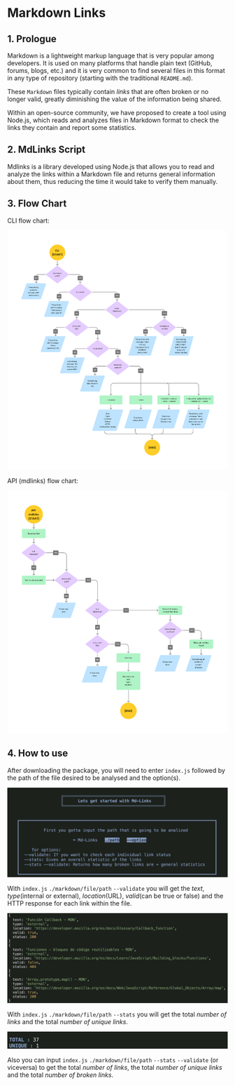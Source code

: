 # Markdown Links


## 1. Prologue

Markdown is a lightweight markup language that is very popular among developers. It is used on many platforms that handle plain text (GitHub, forums, blogs, etc.) and it is very common to find several files in this format in any type of repository (starting with the traditional `README.md`).

These `Markdown` files typically contain _links_ that are often broken or no longer valid, greatly diminishing the value of the information being shared.

Within an open-source community, we have proposed to create a tool using Node.js, which reads and analyzes files in Markdown format to check the links they contain and report some statistics.

## 2. MdLinks Script

Mdlinks is a library developed using Node.js that allows you to read and analyze the links within a Markdown file and returns general information about them, thus reducing the time it would take to verify them manually.

## 3. Flow Chart

CLI flow chart:

  ![./Assets/Diagrama de Flujo MD-LINKS (1).png](https://github.com/Geyiro/DEV008-md-links/blob/main/Assets/CLI.png)

API (mdlinks) flow chart:

  ![./Assets/Diagrama de Flujo MD-LINKS (1).png](https://github.com/Geyiro/DEV008-md-links/blob/main/Assets/MDLINKS.png)


## 4. How to use

After downloading the package, you will need to enter `index.js` followed by the path of the file desired to be analysed and the option(s).

![screenshot of welcome message](https://github.com/Geyiro/DEV008-md-links/blob/main/Assets/welcomeCLI.png)

With `index.js` `./markdown/file/path` `--validate` you will get the _text_, _type_(internal or external), _location_(URL), _valid_(can be true or false) and the HTTP response for each link within the file.

![screenshot of --validate](https://github.com/Geyiro/DEV008-md-links/blob/main/Assets/validate_output.png)

With `index.js` `./markdown/file/path` `--stats` you will get the total _number of links_ and the total _number of unique links_.

![screenshot of --stats](https://github.com/Geyiro/DEV008-md-links/blob/main/Assets/stats_output.png)

Also you can input `index.js` `./markdown/file/path` `--stats` `--validate` (or viceversa) to get the total _number of links_, the total _number of unique links_ and the total _number of broken links_.